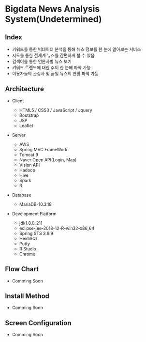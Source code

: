 # Bigdata News Analysis System(Undetermined)

## Index

- 키워드를 통한 빅데이터 분석을 통해 뉴스 정보를 한 눈에 알아보는 서비스
- 지도를 통한 전세계 뉴스를 간편하게 볼 수 있음
- 검색어를 통한 언론사별 뉴스 보기
- 키워드 트렌드에 대한 추이 한 눈에 파악 가능
- 이용자들의 관심사 및 금일 뉴스의 현황 파악 가능

## Architecture

- Client

  - HTML5 / CSS3 / JavaScript / Jquery
  - Bootstrap
  - JSP
  - Leaflet

- Server

  - AWS
  - Spring MVC FrameWork
  - Tomcat 9
  - Naver Open API(Login, Map)
  - Vision API
  - Hadoop
  - Hive
  - Spark
  - R

  

- Database

  - MariaDB-10.3.18
  

  
- Development Flatform

  - jdk1.8.0_211
  - eclipse-jee-2018-12-R-win32-x86_64
  - Spring STS 3.9.9
  - HeidiSQL
  - Putty
  - R Studio
  - Chrome

## Flow Chart

- Comming Soon

## Install Method

- Comming Soon

## Screen Configuration

- Comming Soon